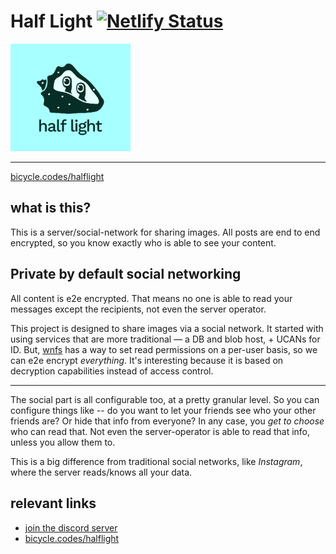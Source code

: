 # Half Light [![Netlify Status](https://api.netlify.com/api/v1/badges/0543950e-fad8-4ba6-a35a-9ccd6c23d62f/deploy-status)](https://app.netlify.com/sites/ssc-hermes/deploys)

<div>
    <img style="width: 20vw"
        src="./brand_block.svg"
        alt="Half Light logo"
        title="Hermes logo"
    >
</div>

-------

[bicycle.codes/halflight](https://www.bicycle.codes/halflight)

## what is this?
This is a server/social-network for sharing images. All posts are end to end encrypted, so you know exactly who is able to see your content.

## Private by default social networking
All content is e2e encrypted. That means no one is able to read your messages except the recipients, not even the server operator.

This project is designed to share images via a social network. It started with using services that are more traditional — a DB and blob host, + UCANs for ID. But, [wnfs](https://guide.fission.codes/developers/webnative/file-system-wnfs) has a way to set read permissions on a per-user basis, so we can e2e encrypt *everything*. It's interesting because it is based on decryption capabilities instead of access control.

-----------------

The social part is all configurable too, at a pretty granular level. So you can configure things like -- do you want to let your friends see who your other friends are? Or hide that info from everyone? In any case, you *get to choose* who can read that. Not even the server-operator is able to read that info, unless you allow them to.

This is a big difference from traditional social networks, like *Instagram*, where the server reads/knows all your data.


## relevant links

* [join the discord server](https://discord.gg/SxWNsDMxT4)
* [bicycle.codes/halflight](https://www.bicycle.codes/halflight)


